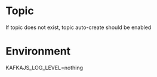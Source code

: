 Topic
=====
If topic does not exist, topic auto-create should be enabled

Environment
===========
KAFKAJS_LOG_LEVEL=nothing
